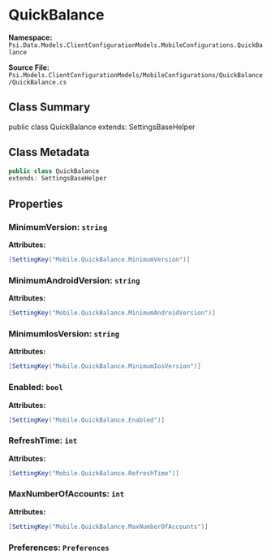 # QuickBalance

**Namespace:** `Psi.Data.Models.ClientConfigurationModels.MobileConfigurations.QuickBalance`

**Source File:** `Psi.Models.ClientConfigurationModels/MobileConfigurations/QuickBalance/QuickBalance.cs`

## Class Summary

public class QuickBalance
extends: SettingsBaseHelper

## Class Metadata

```typescript
public class QuickBalance
extends: SettingsBaseHelper
```

## Properties

### MinimumVersion: `string`

**Attributes:**
```csharp
[SettingKey("Mobile.QuickBalance.MinimumVersion")]
```

### MinimumAndroidVersion: `string`

**Attributes:**
```csharp
[SettingKey("Mobile.QuickBalance.MinimumAndroidVersion")]
```

### MinimumIosVersion: `string`

**Attributes:**
```csharp
[SettingKey("Mobile.QuickBalance.MinimumIosVersion")]
```

### Enabled: `bool`

**Attributes:**
```csharp
[SettingKey("Mobile.QuickBalance.Enabled")]
```

### RefreshTime: `int`

**Attributes:**
```csharp
[SettingKey("Mobile.QuickBalance.RefreshTime")]
```

### MaxNumberOfAccounts: `int`

**Attributes:**
```csharp
[SettingKey("Mobile.QuickBalance.MaxNumberOfAccounts")]
```

### Preferences: `Preferences`
